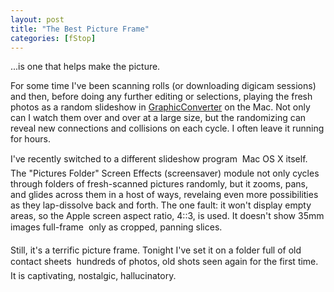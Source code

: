 ```yaml
---
layout: post
title: "The Best Picture Frame"
categories: [fStop]
---
```

...is one that helps make the picture.

For some time I've been scanning rolls (or downloading digicam sessions) and then, before doing any further editing or selections, playing the fresh photos as a random slideshow in <a href="http://www.lemkesoft.com/en/index.htm" target="linkframe">GraphicConverter</a> on the Mac. Not only can I watch them over and over at a large size, but the randomizing can reveal new connections and collisions on each cycle. I often leave it running for hours.

I've recently switched to a different slideshow program &#151; Mac OS X itself. The "Pictures Folder" Screen Effects (screensaver) module not only cycles through folders of fresh-scanned pictures randomly, but it zooms, pans, and glides across them in a host of ways, revelaing even more possibilities as they lap-dissolve back and forth. The one fault: it won't display empty areas, so the Apple screen aspect ratio, 4::3, is used. It doesn't show 35mm images full-frame &#151; only as cropped, panning slices.

Still, it's a terrific picture frame. Tonight I've set it on a folder full of old contact sheets &#151; hundreds of photos, old shots seen again for the first time. It is captivating, nostalgic, hallucinatory.

<!--more-->

